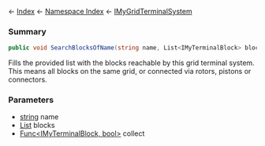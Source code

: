 ← [Index](Api-Index) ← [Namespace Index](Namespace-Index) ← [IMyGridTerminalSystem](Sandbox.ModAPI.Ingame.IMyGridTerminalSystem)

### Summary

```csharp
public void SearchBlocksOfName(string name, List<IMyTerminalBlock> blocks, [Func<IMyTerminalBlock, bool> collect])
```

Fills the provided list with the blocks reachable by this grid terminal system. This means all blocks on the same grid, or connected via rotors, pistons or connectors.

### Parameters

* [string](https://docs.microsoft.com/en-us/dotnet/api/System.String?view=netframework-4.6) name
* [List<IMyTerminalBlock>](https://docs.microsoft.com/en-us/dotnet/api/System.Collections.Generic.List-1?view=netframework-4.6) blocks
* [Func<IMyTerminalBlock, bool>](https://docs.microsoft.com/en-us/dotnet/api/System.Func-2?view=netframework-4.6) collect
